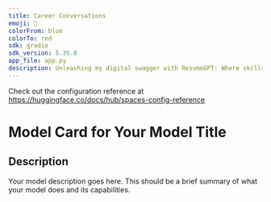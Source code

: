 ```yaml
---
title: Career Conversations
emoji: 🐨
colorFrom: blue
colorTo: red
sdk: gradio
sdk_version: 5.35.0
app_file: app.py
description: Unleashing my digital swagger with ResumeGPT: Where skills go viral and experiences level up!
---
```


Check out the configuration reference at https://huggingface.co/docs/hub/spaces-config-reference

# Model Card for Your Model Title

## Description
Your model description goes here. This should be a brief summary of what your model does and its capabilities.